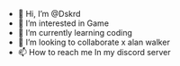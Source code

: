 - 👋 Hi, I’m @Dskrd
- 👀 I’m interested in Game
- 🌱 I’m currently learning coding 
- 💞️ I’m looking to collaborate x alan walker
- 📫 How to reach me In my discord server 

<!---
Dskrd/Dskrd is a ✨ special ✨ repository because its `README.md` (this file) appears on your GitHub profile.
You can click the Preview link to take a look at your changes.
--->
